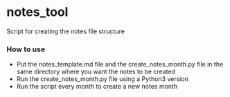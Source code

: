 # notes_tool
Script for creating the notes file structure

### How to use
- Put the notes_template.md file and the create_notes_month.py file in the same directory where you want the notes to be created
- Run the create_notes_month.py file using a Python3 version
- Run the script every month to create a new notes month
